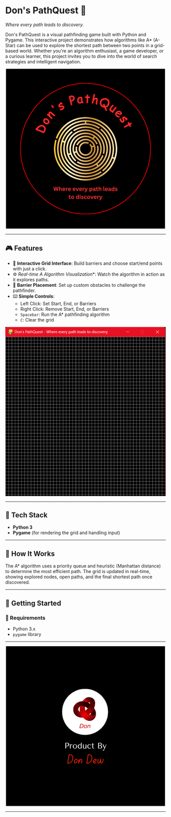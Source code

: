 # Don's PathQuest 🚀  
*Where every path leads to discovery.*

Don's PathQuest is a visual pathfinding game built with Python and Pygame. This interactive project demonstrates how algorithms like A* (A-Star) can be used to explore the shortest path between two points in a grid-based world. Whether you're an algorithm enthusiast, a game developer, or a curious learner, this project invites you to dive into the world of search strategies and intelligent navigation.

<div align="center">
  <img src="Logo.png" alt="Don's PathQuest">
</div>

---

## 🎮 Features

- 🔎 **Interactive Grid Interface**: Build barriers and choose start/end points with just a click.
- ⚙️ **Real-time A* Algorithm Visualization**: Watch the algorithm in action as it explores paths.
- 🧱 **Barrier Placement**: Set up custom obstacles to challenge the pathfinder.
- ⌨️ **Simple Controls**:
  - Left Click: Set Start, End, or Barriers
  - Right Click: Remove Start, End, or Barriers
  - `Spacebar`: Run the A* pathfinding algorithm
  - `C`: Clear the grid

<div align="center">
  <img src="interface.png" alt="Don's PathQuest">
</div>

---

## 🧠 Tech Stack

- **Python 3**
- **Pygame** (for rendering the grid and handling input)

---

## 🧭 How It Works

The A* algorithm uses a priority queue and heuristic (Manhattan distance) to determine the most efficient path. The grid is updated in real-time, showing explored nodes, open paths, and the final shortest path once discovered.

---

## 🚀 Getting Started

### 🔧 Requirements

- Python 3.x
- `pygame` library


---

<div align="center">
  <img src="Dons_Logo.png" alt="Don's PathQuest">
</div>

---

